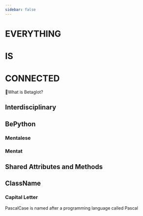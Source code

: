 ```yaml
---
sidebar: false
---
```


# <beta>EVERYTHING</beta>

# <beta>IS</beta>

# <beta>CONNECTED</beta>

🔷<beta>What is Betaglot?</beta>

## Interdisciplinary

## BePython

### Mentalese

### Mentat

## Shared Attributes and Methods

## ClassName


### Capital Letter

PascalCase is named after a programming language called Pascal
